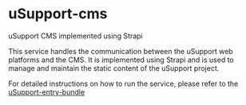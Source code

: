 # uSupport-cms

uSupport CMS implemented using Strapi

This service handles the communication between the uSupport web platforms and the CMS. It is implemented using Strapi and is used to manage and maintain the static content of the uSupport project.

For detailed instructions on how to run the service, please refer to the [uSupport-entry-bundle](https://github.com/UNICEFECAR/USupport-entry-bundle)
